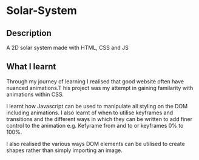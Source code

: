 # Solar-System

## Description
A 2D solar system made with HTML, CSS and JS

## What I learnt

Through my journey of learning I realised that good website often have nuanced animations.T his project was my attempt in gaining familarity with animations within CSS.

I learnt how Javascript can be used to manipulate all styling on the DOM including animations. I also learnt of when to utilise keyframes and transitions and the different ways in which they can be written to add finer control to the animation e.g. Kefyrame from and to or keyframes 0% to 100%.

I also realised the various ways DOM elements can be utilised to create shapes rather than simply importing an image.
